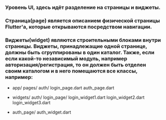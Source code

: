 ### Уровень UI, здесь идёт разделение на страницы и виджеты. 

### Страница(page) является описанием физической страницы Flutter'а, которые открываются посредством навигации. 

### Виджеты(widget) являются строительными блоками внутри страницы. Виджеты, принадлежащие одной странице, должны быть сгруппированы в один каталог. Также, если если какой-то независимый модуль, например авторизация/регистрация, то он должен быть отделен своим каталогом и в него помещаются все классы, например:

- app/ pages/ auth/ login_page.dart auth_page.dart 

- widgets/ auth/ login_page/ login_widget1.dart login_widget2.dart login_widget3.dart 

- auth_page/ auth_widget.dart

